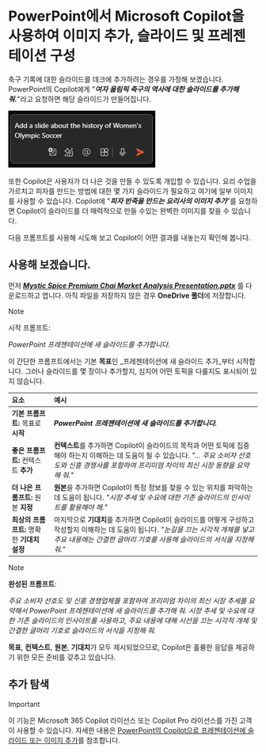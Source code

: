 # PowerPoint에서 Microsoft Copilot을 사용하여 이미지 추가, 슬라이드 및 프레젠테이션 구성

축구 기록에 대한 슬라이드를 데크에 추가하려는 경우를 가정해 보겠습니다.  PowerPoint의 Copilot에게 "**_여자 올림픽 축구의 역사에 대한 슬라이드를 추가해 줘._**"라고 요청하면 해당 슬라이드가 만들어집니다.

![프롬프트가 입력된 PowerPoint 작성 상자의 Copilot 스크린샷.](../media/edit_copilot-add-slides-powerpoint.png)

또한 Copilot은 사용자가 더 나은 것을 만들 수 있도록 개입할 수 있습니다. 요리 수업을 가르치고 피자를 만드는 방법에 대한 몇 가지 슬라이드가 필요하고 여기에 일부 이미지를 사용할 수 있습니다.  Copilot에 "**_피자 반죽을 만드는 요리사의 이미지 추가_**"를 요청하면 Copilot이 슬라이드를 더 매력적으로 만들 수있는 완벽한 이미지를 찾을 수 있습니다.

다음 프롬프트를 사용해 시도해 보고 Copilot이 어떤 결과를 내놓는지 확인해 봅니다.

## 사용해 보겠습니다.

먼저 **_[Mystic Spice Premium Chai Market Analysis Presentation.pptx](https://go.microsoft.com/fwlink/?linkid=2268768)_** 를 다운로드하고 엽니다. 아직 파일을 저장하지 않은 경우 **OneDrive 폴더**에 저장합니다.

> [!NOTE]
> 시작 프롬프트:
>
> _PowerPoint 프레젠테이션에 새 슬라이드를 추가합니다._

이 간단한 프롬프트에서는 기본 **목표**인 _프레젠테이션에 새 슬라이드 추가_부터 시작합니다. 그러나 슬라이드를 몇 장이나 추가할지, 심지어 어떤 토픽을 다룰지도 표시되어 있지 않습니다.

| 요소 | 예시 |
| :------ | :------- |
| **기본 프롬프트:** 목표로 **시작** | **_PowerPoint 프레젠테이션에 새 슬라이드를 추가합니다._** |
| **좋은 프롬프트:** 컨텍스트 **추가** | **컨텍스트**를 추가하면 Copilot이 슬라이드의 목적과 어떤 토픽에 집중해야 하는지 이해하는 데 도움이 될 수 있습니다. _"... 주요 소비자 선호도와 신흥 경쟁사를 포함하여 프리미엄 차이의 최신 시장 동향을 요약해 줘."_ |
| **더 나은 프롬프트:** 원본 **지정** | **원본**을 추가하면 Copilot이 특정 정보를 찾을 수 있는 위치를 파악하는 데 도움이 됩니다. _"시장 추세 및 수요에 대한 기존 슬라이드의 인사이트를 활용해야 해."_ |
| **최상의 프롬프트:** 명확한 **기대치 설정** | 마지막으로 **기대치**를 추가하면 Copilot이 슬라이드를 어떻게 구성하고 작성할지 이해하는 데 도움이 됩니다. _"눈길을 끄는 시각적 개체를 넣고 주요 내용에는 간결한 글머리 기호를 사용해 슬라이드의 서식을 지정해 줘."_ |

> [!NOTE]
> **완성된 프롬프트**:
>
> _주요 소비자 선호도 및 신흥 경쟁업체를 포함하여 프리미엄 차이의 최신 시장 추세를 요약해서 PowerPoint 프레젠테이션에 새 슬라이드를 추가해 줘. 시장 추세 및 수요에 대한 기존 슬라이드의 인사이트를 사용하고, 주요 내용에 대해 시선을 끄는 시각적 개체 및 간결한 글머리 기호로 슬라이드의 서식을 지정해 줘._

**목표**, **컨텍스트**, **원본**, **기대치**가 모두 제시되었으므로, Copilot은 훌륭한 응답을 제공하기 위한 모든 준비를 갖추고 있습니다.

## 추가 탐색

> [!IMPORTANT]
> 이 기능은 Microsoft 365 Copilot 라이선스 또는 Copilot Pro 라이선스를 가진 고객이 사용할 수 있습니다. 자세한 내용은 [PowerPoint의 Copilot으로 프레젠테이션에 슬라이드 또는 이미지 추가](https://support.microsoft.com/office/add-a-slide-or-image-to-your-presentation-with-copilot-in-powerpoint-ae906e57-db71-4f46-8ed5-c1e2cebe6a80)를 참조합니다.
